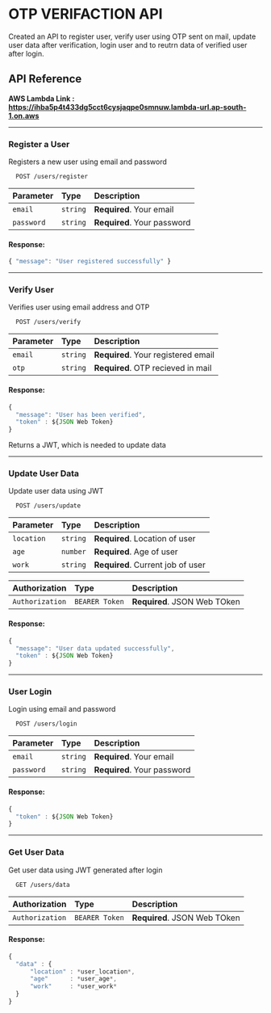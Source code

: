 # OTP VERIFACTION API

Created an API to register user, verify user using OTP sent on mail, update user data after verification, login user and to reutrn data of verified user after login.



## API Reference

<b>AWS Lambda Link : https://ihba5p4t433dg5cct6cysjaqpe0smnuw.lambda-url.ap-south-1.on.aws</b>
___
### Register a User

Registers a new user using email and password

```http
  POST /users/register
```

| Parameter | Type     | Description                |
| :-------- | :------- | :------------------------- |
| `email` | `string` | **Required**. Your email |
| `password` | `string` | **Required**. Your password |

#### Response:
```javascript
{ "message": "User registered successfully" }
```
___
### Verify User

Verifies user using email address and OTP

```http
  POST /users/verify
```

| Parameter | Type     | Description                       |
| :-------- | :------- | :-------------------------------- |
| `email`      | `string` | **Required**. Your registered email |
| `otp`      | `string` | **Required**. OTP recieved in mail |
#### Response:
```javascript
{ 
  "message": "User has been verified",
  "token" : ${JSON Web Token}
}
```

Returns a JWT, which is needed to update data 

___
### Update User Data

Update user data using JWT

```http
  POST /users/update
```

| Parameter | Type     | Description                       |
| :-------- | :------- | :-------------------------------- |
| `location`      | `string` | **Required**. Location of user |
| `age`      | `number` | **Required**. Age of user |
| `work`      | `string` | **Required**. Current job of user |


| Authorization | Type     | Description                       |
| :-------- | :------- | :-------------------------------- |
| `Authorization`      | `BEARER Token` | **Required**. JSON Web TOken |


#### Response:
```javascript
{ 
  "message": "User data updated successfully",
  "token" : ${JSON Web Token}
}
```
___
### User Login

Login using email and password

```http
  POST /users/login
```

| Parameter | Type     | Description                |
| :-------- | :------- | :------------------------- |
| `email` | `string` | **Required**. Your email |
| `password` | `string` | **Required**. Your password |


#### Response:
```javascript
{ 
  "token" : ${JSON Web Token}
}
```
___
### Get User Data

Get user data using JWT generated after login

```http
  GET /users/data
```

| Authorization | Type     | Description                       |
| :-------- | :------- | :-------------------------------- |
| `Authorization`      | `BEARER Token` | **Required**. JSON Web TOken |


#### Response:
```javascript
{ 
  "data" : {
      "location" : *user_location*,
      "age"      : *user_age*,
      "work"     : *user_work*
  }
}
```
